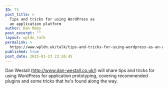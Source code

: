 ```yaml
---
ID: 73
post_title: >
  Tips and tricks for using WordPress as
  an application platform
author: Dan Maby
post_excerpt: ""
layout: wpldn_talk
permalink: >
  https://www.wpldn.uk/talk/tips-and-tricks-for-using-wordpress-as-an-application-platform
published: true
post_date: 2015-01-23 22:26:45
---
```

Dan Westall (http://www.dan-westall.co.uk/) will share tips and tricks for using WordPress for application prototyping, covering recommended plugins and some tricks that he's found along the way.